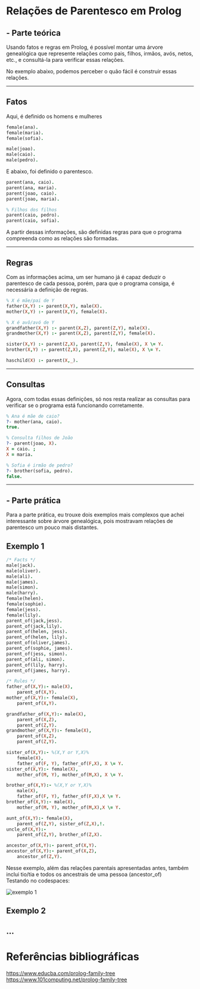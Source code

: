 # Relações de Parentesco em Prolog
## - Parte teórica
Usando fatos e regras em Prolog, é possível montar uma árvore genealógica que represente relações como pais, filhos, irmãos, avós, netos, etc., e consultá-la para verificar essas relações.  
  
No exemplo abaixo, podemos perceber o quão fácil é construir essas relações.

---
## Fatos
Aqui, é definido os homens e mulheres
```prolog
female(ana).
female(maria).
female(sofia).

male(joao).
male(caio).
male(pedro).
```
E abaixo, foi definido o parentesco.
```prolog
parent(ana, caio).
parent(ana, maria).
parent(joao, caio).
parent(joao, maria).

% Filhos dos filhos
parent(caio, pedro).
parent(caio, sofia).
```
A partir dessas informações, são definidas regras para que o programa compreenda como as relações são formadas.

---
## Regras
Com as informações acima, um ser humano já é capaz deduzir o parentesco de cada pessoa, porém, para que o programa consiga, é necessária a definição de regras.
```prolog
% X é mãe/pai de Y
father(X,Y) :- parent(X,Y), male(X).
mother(X,Y) :- parent(X,Y), female(X).

% X é avô/avó de Y
grandfather(X,Y) :- parent(X,Z), parent(Z,Y), male(X).
grandmother(X,Y) :- parent(X,Z), parent(Z,Y), female(X).

sister(X,Y) :- parent(Z,X), parent(Z,Y), female(X), X \= Y.
brother(X,Y) :- parent(Z,X), parent(Z,Y), male(X), X \= Y.

haschild(X) :- parent(X,_).
```

---
## Consultas
Agora, com todas essas definições, só nos resta realizar as consultas para verificar se o programa está funcionando corretamente.
```prolog
% Ana é mãe de caio?
?- mother(ana, caio).
true.

% Consulta filhos de João
?- parent(joao, X).
X = caio. ;
X = maria.

% Sofia é irmão de pedro?
?- brother(sofia, pedro).
false.
```
---
## - Parte prática
Para a parte prática, eu trouxe dois exemplos mais complexos que achei interessante sobre árvore genealógica, pois mostravam relações de parentesco um pouco mais distantes.

## Exemplo 1
```prolog
/* Facts */
male(jack).
male(oliver).
male(ali).
male(james).
male(simon).
male(harry).
female(helen).
female(sophie).
female(jess).
female(lily).
parent_of(jack,jess).
parent_of(jack,lily).
parent_of(helen, jess).
parent_of(helen, lily).
parent_of(oliver,james).
parent_of(sophie, james).
parent_of(jess, simon).
parent_of(ali, simon).
parent_of(lily, harry).
parent_of(james, harry).

/* Rules */
father_of(X,Y):- male(X),
    parent_of(X,Y).
mother_of(X,Y):- female(X),
    parent_of(X,Y).

grandfather_of(X,Y):- male(X),
    parent_of(X,Z),
    parent_of(Z,Y).
grandmother_of(X,Y):- female(X),
    parent_of(X,Z),
    parent_of(Z,Y).

sister_of(X,Y):- %(X,Y or Y,X)%
    female(X),
    father_of(F, Y), father_of(F,X), X \= Y.
sister_of(X,Y):- female(X),
    mother_of(M, Y), mother_of(M,X), X \= Y.

brother_of(X,Y):- %(X,Y or Y,X)%
    male(X),
    father_of(F, Y), father_of(F,X),X \= Y.
brother_of(X,Y):- male(X),
    mother_of(M, Y), mother_of(M,X),X \= Y.

aunt_of(X,Y):- female(X),
    parent_of(Z,Y), sister_of(Z,X),!.
uncle_of(X,Y):-
    parent_of(Z,Y), brother_of(Z,X).

ancestor_of(X,Y):- parent_of(X,Y).
ancestor_of(X,Y):- parent_of(X,Z),
    ancestor_of(Z,Y).
```
Nesse exemplo, além das relações parentais apresentadas antes, também inclui tio/tia e todos os ancestrais de uma pessoa (ancestor_of)    
Testando no codespaces:    
  
![exemplo 1](https://media3.giphy.com/media/v1.Y2lkPTc5MGI3NjExdzlvMXAxMjRlYzJkcGtqbm0xNHFkaDV6dTY5dmI1NXduZWU4cWVrZiZlcD12MV9pbnRlcm5hbF9naWZfYnlfaWQmY3Q9Zw/Wi52vQmFc9clQY84B9/giphy.gif)

## Exemplo 2
...
---

# Referências bibliográficas
https://www.educba.com/prolog-family-tree  
https://www.101computing.net/prolog-family-tree
